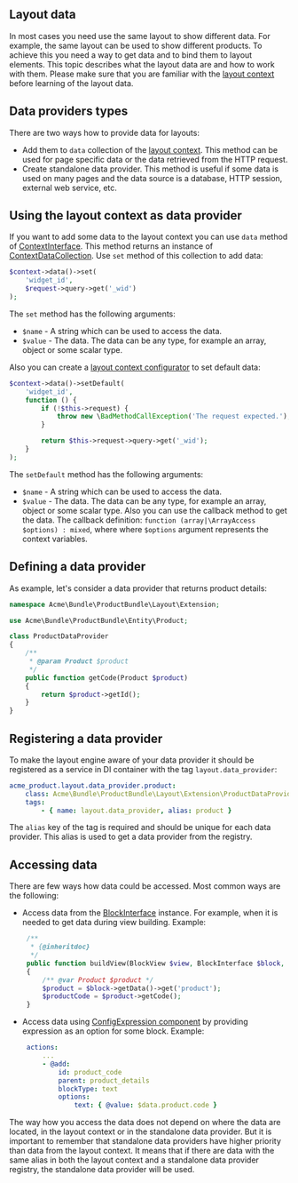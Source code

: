 Layout data
-----------

In most cases you need use the same layout to show different data. For example, the same layout can be used to show different products. To achieve this you need a way to get data and to bind them to layout elements.
This topic describes what the layout data are and how to work with them. Please make sure that you are familiar with the [layout context](layout_context.md) before learning of the layout data.

Data providers types
--------------------

There are two ways how to provide data for layouts:

- Add them to `data` collection of the [layout context](../../../../Component/Layout/ContextInterface.php). This method can be used for page specific data or the data retrieved from the HTTP request.
- Create standalone data provider. This method is useful if some data is used on many pages and the data source is a database, HTTP session, external web service, etc.

Using the layout context as data provider
-----------------------------------------

If you want to add some data to the layout context you can use `data` method of [ContextInterface](../../../../Component/Layout/ContextInterface.php). This method returns an instance of [ContextDataCollection](../../../../Component/Layout/ContextDataCollection.php). Use `set` method of this collection to add data:

```php
$context->data()->set(
	'widget_id',
	$request->query->get('_wid')
);
```

The `set` method has the following arguments:

- `$name` - A string which can be used to access the data.
- `$value` - The data. The data can be any type, for example an array, object or some scalar type.

Also you can create a [layout context configurator](layout_context.md#context-configurators) to set default data:

```php
$context->data()->setDefault(
    'widget_id',
    function () {
        if (!$this->request) {
            throw new \BadMethodCallException('The request expected.');
        }

        return $this->request->query->get('_wid');
    }
);
```

The `setDefault` method has the following arguments:

- `$name` - A string which can be used to access the data.
- `$value` - The data. The data can be any type, for example an array, object or some scalar type. Also you can use the callback method to get the data. The callback definition: `function (array|\ArrayAccess $options) : mixed`, where where `$options` argument represents the context variables.


Defining a data provider
------------------------

As example, let's consider a data provider that returns product details:

```php
namespace Acme\Bundle\ProductBundle\Layout\Extension;

use Acme\Bundle\ProductBundle\Entity\Product;

class ProductDataProvider
{
    /**
     * @param Product $product
     */
    public function getCode(Product $product)
    {
        return $product->getId();
    }
}
```

Registering a data provider
---------------------------

To make the layout engine aware of your data provider it should be registered as a service in DI container with the tag `layout.data_provider`:

```yaml
acme_product.layout.data_provider.product:
    class: Acme\Bundle\ProductBundle\Layout\Extension\ProductDataProvider
    tags:
        - { name: layout.data_provider, alias: product }
```

The `alias` key of the tag is required and should be unique for each data provider. This alias is used to get a data provider from the registry.

Accessing data
--------------

There are few ways how data could be accessed. Most common ways are the following:
 
 - Access data from the [BlockInterface](../../../../Component/Layout/BlockInterface.php) instance. For example, when it is needed to get data during view building.
   Example:

   ```php
    /**
     * {@inheritdoc}
     */
    public function buildView(BlockView $view, BlockInterface $block, array $options)
    {
	    /** @var Product $product */
        $product = $block->getData()->get('product');
        $productCode = $product->getCode();
    }
   ```
   
 - Access data using [ConfigExpression component](../../../../Component/ConfigExpression/README.md) by providing 
   expression as an option for some block.
   Example:

   ```yaml
    actions:
        ...
        - @add:
            id: product_code
            parent: product_details
            blockType: text
            options:
                text: { @value: $data.product.code }
   ```

The way how you access the data does not depend on where the data are located, in the layout context or in the standalone data provider. But it is important to remember that standalone data providers have higher priority than data from the layout context. It means that if there are data with the same alias in both the layout context and a standalone data provider registry, the standalone data provider will be used.

